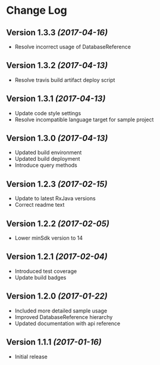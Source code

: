 Change Log
==========

Version 1.3.3 *(2017-04-16)*
----------------------------

 * Resolve incorrect usage of DatabaseReference
 
Version 1.3.2 *(2017-04-13)*
----------------------------

 * Resolve travis build artifact deploy script

Version 1.3.1 *(2017-04-13)*
----------------------------

 * Update code style settings
 * Resolve incompatible language target for sample project
 
Version 1.3.0 *(2017-04-13)*
----------------------------

 * Updated build environment
 * Updated build deployment
 * Introduce query methods
 
Version 1.2.3 *(2017-02-15)*
----------------------------

 * Update to latest RxJava versions
 * Correct readme text
 
Version 1.2.2 *(2017-02-05)*
----------------------------

 * Lower minSdk version to 14

Version 1.2.1 *(2017-02-04)*
----------------------------

 * Introduced test coverage
 * Update build badges
 
Version 1.2.0 *(2017-01-22)*
----------------------------

 * Included more detailed sample usage
 * Improved DatabaseReference hierarchy
 * Updated documentation with api reference

Version 1.1.1 *(2017-01-16)*
----------------------------

 * Initial release
